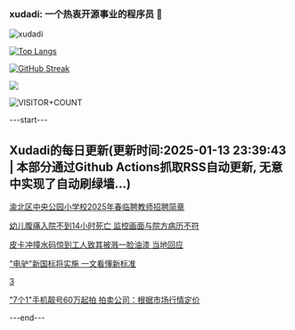 ### xudadi: 一个热衷开源事业的程序员 👋

![xudadi](https://github-readme-stats-git-masterorgs-github-readme-stats-team.vercel.app/api?username=xudadi)

[![Top Langs](https://github-readme-stats.vercel.app/api/top-langs/?username=xudadi)](https://github.com/anuraghazra/github-readme-stats)

[![GitHub Streak](https://streak-stats.demolab.com?user=xudadi&locale=zh_Hans)](https://git.io/streak-stats)

![](https://raw.githubusercontent.com/xudadi/xudadi/main/assets/github-contribution-grid-snake.svg)

![VISITOR+COUNT](https://komarev.com/ghpvc/?username=xudadi&label=VISITOR+COUNT)


---start---

## Xudadi的每日更新(更新时间:2025-01-13 23:39:43 | 本部分通过Github Actions抓取RSS自动更新, 无意中实现了自动刷绿墙...)

[渝北区中央公园小学校2025年春临聘教师招聘简章](https://www.gongkaoleida.com/article/2263872)

[幼儿腹痛入院不到14小时死亡 监控画面与院方病历不符](https://m.163.com/news/article/JLQ0IV3D051492T3.html)

[皮卡冲撞水码惊到工人致其被溅一脸油漆 当地回应](https://m.163.com/news/article/JLQ0IVAU051492T3.html)

["电驴"新国标将实施 一文看懂新标准](https://m.163.com/news/article/JLPUS7VH000189PS.html)

[3](https://m.163.com/touch/news/sub/domestic)

["7个1"手机靓号60万起拍 拍卖公司：根据市场行情定价](https://m.163.com/news/article/JLPPO41M053469M5.html)

---end---
